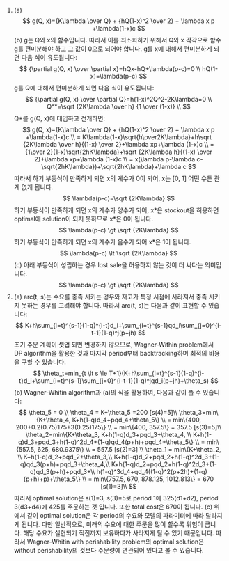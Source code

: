 1. (a)
$$
g(Q, x)={K\lambda \over Q} + {hQ(1-x)^2 \over 2} + \lambda x p +\lambda(1-x)c
$$
(b)
g는 Q와 x의 함수입니다. 따라서 이를 최소화하기 위해서 Q와 x 각각으로 함수 g를 편미분해야 하고 그 값이 0으로 되어야 합니다.
g를 x에 대해서 편미분하게 되면 다음 식이 유도됩니다:
$$
{\partial g(Q, x) \over \partial x}=hQx-hQ+\lambda(p-c)=0 \\
hQ(1-x)=\lambda(p-c)
$$
g를 Q에 대해서 편미분하게 되면 다음 식이 유도됩니다:
$$
{\partial g(Q, x) \over \partial Q}=h(1-x)^2Q^2-2K\lambda=0 \\
Q^*=\sqrt {2K\lambda \over h} {1 \over (1-x)} \\
$$
Q*를 g(Q, x)에 대입하고 전개하면:
$$
g(Q, x)={K\lambda \over Q} + {hQ(1-x)^2 \over 2} + \lambda x p +\lambda(1-x)c \\
= K\lambda(1-x)\sqrt{h\over2K\lambda}+h\sqrt {2K\lambda \over h}{(1-x) \over 2}+\lambda xp+\lambda (1-x)c \\
= {1\over 2}(1-x)\sqrt{2hK\lambda}+\sqrt {2K\lambda h}{(1-x) \over 2}+\lambda xp+\lambda (1-x)c \\
= x(\lambda p-\lambda c-\sqrt{2hK\lambda})+\sqrt{2hK\lambda}+\lambda c
$$
따라서 하기 부등식이 만족하게 되면 x의 계수가 0이 되어, x는 [0, 1] 어떤 수든 관계 없게 됩니다.
$$
\lambda(p-c)=\sqrt {2K\lambda}
$$
하기 부등식이 만족하게 되면 x의 계수가 양수가 되어, x\*은 stockout을 허용하면 optimal에 solution이 되지 못하므로 x\*은 0이 됩니다.
$$
\lambda(p-c) \gt \sqrt {2K\lambda}
$$
하기 부등식이 만족하게 되면 x의 계수가 음수가 되어 x\*은 1이 됩니다.
$$
\lambda(p-c) \lt \sqrt {2K\lambda}
$$
(c\) 아래 부등식이 성립하는 경우 lost sale을 허용하지 않는 것이 더 싸다는 의미입니다.  
$$
\lambda(p-c) \gt \sqrt {2K\lambda}
$$
2. (a) arc(t, s)는 수요를 충족 시키는 경우와 재고가 특정 시점에 사라져서 충족 시키지 못하는 경우를 고려해야 합니다. 따라서 arc(t, s)는 다음과 같이 표현할 수 있습니다:
$$
K+h\sum_{i=t}^{s-1}(1-q)^{i-t}d_i+\sum_{i=t}^{s-1}qd_i\sum_{j=0}^{i-t-1}(1-q)^j(p+jh)
$$
초기 주문 계획이 셋업 되면 변경하지 않으므로, Wagner-Within problem에서 DP algorithm을 활용한 것과 마지막 period부터 backtracking하며 최적의 비용을 구할 수 있습니다.
$$
\theta_t=min_{t \lt s \le T+1}(K+h\sum_{i=t}^{s-1}(1-q)^{i-t}d_i+\sum_{i=t}^{s-1}\sum_{j=0}^{i-t-1}(1-q)^jqd_i(p+jh)+\theta_s)
$$
(b) Wagner-Whitin algorithm과 (a)의 식을 활용하여, 다음과 같이 풀 수 있습니다:
$$
\theta_5 = 0 \\
\theta_4 = K+\theta_5 =200 [s(4)=5]\\
\theta_3=min\{K+\theta_4, K+h(1-q)d_4+pqd_4+\theta_5\} \\
= min\{400, 200+0.2(0.75)175+3(0.25)175\} \\
= min\{400, 357.5\}
= 357.5 [s(3)=5]\\
\theta_2=min\{K+\theta_3, K+h(1-q)d_3+pqd_3+\theta_4, \\
K+h(1-q)d_3+pqd_3+h(1-q)^2d_4+(1-q)qd_4(p+h)+pqd_4+\theta_5\} \\
= min\{557.5, 625, 680.9375\} \\
= 557.5 [s(2)=3] \\
\theta_1 = min\{K+\theta_2, \\
K+h(1-q)d_2+pqd_2+\theta_3,\\
K+h(1-q)d_2+pqd_2+h(1-q)^2d_3+(1-q)qd_3(p+h)+pqd_3+\theta_4,\\
K+h(1-q)d_2+pqd_2+h(1-q)^2d_3+(1-q)qd_3(p+h)+pqd_3+\\
h(1-q)^3d_4+qd_4((1-q)^2(p+2h)+(1-q)(p+h)+p)+\theta_5\} \\
= min\{757.5, 670,  878.125, 1012.813\} = 670 [s(1)=3]\\
$$
따라서 optimal solution은 s(1)=3, s(3)=5로 period 1에 325(d1+d2), period 3(d3+d4)에 425를 주문하는 것 입니다. 또한 total cost은 670이 됩니다.
(c\) 위에서 같이 optimal solution은 각 period의 수요와 모델의 파라미터에 따라 달라지게 됩니다. 다만 일반적으로, 미래의 수요에 대한 주문을 많이 할수록 위험이 큽니다. 해당 수요가 실현되기 직전까지 보유하다가 사라지게 될 수 있기 때문입니다. 따라서 Wagner-Whitin with perishability problem의 optimal solution은 without perishability의 것보다  주문량에 연관되어 있다고 볼 수 있습니다. 
<!--stackedit_data:
eyJoaXN0b3J5IjpbMTEzNTQzOTYwMCwxMTcyMDMxODk0LC0xMD
Y0MzM2ODEyLDExMDAyMjM4ODMsMTc2MTkyMTM1MCwyMDQ4Mjk3
MzI2LDIxMTc3NDQ3OTAsLTEzNjI3OTcwMzMsNDY3ODgwMjc2LD
YyOTQ3NjU3NiwtMTYxNjAzNjM5OSwyMTIxODA0NDIsMTE3OTcy
NjYwLC0xNzcxNDQ5NTg5LDEzNTM2NDk0MTYsMTY1MjQ5NzM2OS
wtNjE3NzQxNzMzLC0xNzQ3MzEyNjc3LC0xMzgxNjQzOTExLC02
MDk2MDU1MzhdfQ==
-->
